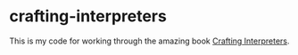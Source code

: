 # crafting-interpreters

This is my code for working through the amazing book [Crafting Interpreters](https://craftinginterpreters.com/).
